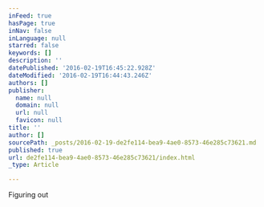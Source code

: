 ```yaml
---
inFeed: true
hasPage: true
inNav: false
inLanguage: null
starred: false
keywords: []
description: ''
datePublished: '2016-02-19T16:45:22.928Z'
dateModified: '2016-02-19T16:44:43.246Z'
authors: []
publisher:
  name: null
  domain: null
  url: null
  favicon: null
title: ''
author: []
sourcePath: _posts/2016-02-19-de2fe114-bea9-4ae0-8573-46e285c73621.md
published: true
url: de2fe114-bea9-4ae0-8573-46e285c73621/index.html
_type: Article

---
```

Figuring out